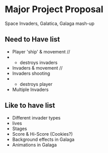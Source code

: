 # Major Project Proposal

Space Invaders, Galatica, Galaga mash-up

## Need to Have list

- Player 'ship' & movement //
- - destroys invaders
- Invaders & movement      //
- Invaders shooting 
- - destroys player
- Multiple Invaders


## Like to have list
- Different invader types
- lives
- Stages
- Score & Hi-Score (Cookies?)
- Background effects in Galaga
- Animations in Galaga

